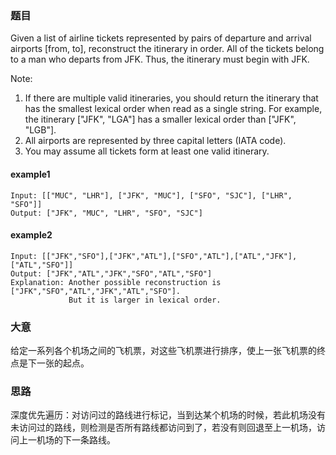 ### 题目
Given a list of airline tickets represented by pairs of departure and arrival airports [from, to], reconstruct the itinerary in order. All of the tickets belong to a man who departs from JFK. Thus, the itinerary must begin with JFK.

Note:

1. If there are multiple valid itineraries, you should return the itinerary that has the smallest lexical order when read as a single string. For example, the itinerary ["JFK", "LGA"] has a smaller lexical order than ["JFK", "LGB"].
3. All airports are represented by three capital letters (IATA code).
4. You may assume all tickets form at least one valid itinerary.

#### example1
```
Input: [["MUC", "LHR"], ["JFK", "MUC"], ["SFO", "SJC"], ["LHR", "SFO"]]
Output: ["JFK", "MUC", "LHR", "SFO", "SJC"]
```

#### example2
```
Input: [["JFK","SFO"],["JFK","ATL"],["SFO","ATL"],["ATL","JFK"],["ATL","SFO"]]
Output: ["JFK","ATL","JFK","SFO","ATL","SFO"]
Explanation: Another possible reconstruction is ["JFK","SFO","ATL","JFK","ATL","SFO"].
             But it is larger in lexical order.
```

### 大意
给定一系列各个机场之间的飞机票，对这些飞机票进行排序，使上一张飞机票的终点是下一张的起点。

### 思路
深度优先遍历：对访问过的路线进行标记，当到达某个机场的时候，若此机场没有未访问过的路线，则检测是否所有路线都访问到了，若没有则回退至上一机场，访问上一机场的下一条路线。

